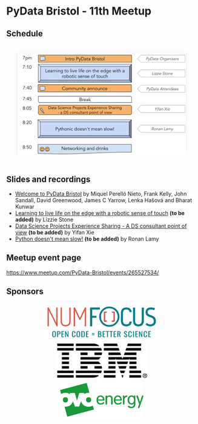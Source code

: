 # PyData Bristol - 11th Meetup

## Schedule

<p align="center">
  <img alt="schedule" src="./images/2019_10_schedule.svg" vspace="20" width="450"/>
</p>

## Slides and recordings

- [Welcome to PyData Bristol][slides:1] by Miquel Perelló Nieto, Frank Kelly,
John Sandall, David Greenwood, James C Yarrow, Lenka Hašová and Bharat Kunwar
- [Learning to live life on the edge with a robotic sense of touch][slides:2] **(to be added)** by Lizzie Stone
- [Data Science Projects Experience Sharing - A DS consultant point of view][slides:3] **(to be added)** by Yifan Xie
- [Python doesn't mean slow!][slides:4] **(to be added)** by Ronan Lamy

[slides:1]: ./pydata_bristol_1.pdf
[slides:2]:  ./pydata_bristol_2.pdf
[slides:3]:  ./pydata_bristol_3.pdf
[slides:4]:  ./pydata_bristol_4.pdf

## Meetup event page

https://www.meetup.com/PyData-Bristol/events/265527534/

## Sponsors

<p align="center">
  <a href="https://www.numfocus.org/"><img alt='NumFocus logo' src="./images/logos/numfocus_logo.png" hspace="20" height="100"/></a>
  <a href="https://www-05.ibm.com/uk/locations/bristol.html"><img alt='IBM logo' src="./images/logos/IBM.jpg" hspace="20" height="100"/></a>
  <a href="https://www.ovoenergy.com/careers/vacancies"><img alt='ovo energy logo' src="./images/logos/ovo_energy_logo.jpg" hspace="20" height="100"/></a>
</p>
